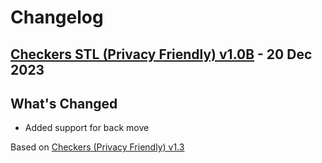 # Changelog

<a name="v1.0"></a>
## [Checkers STL (Privacy Friendly) v1.0B](https://github.com/SaveTheLab/privacy-friendly-dame) - 20 Dec 2023

## What's Changed
* Added support for back move

Based on [Checkers (Privacy Friendly) v1.3](https://github.com/SecUSo/privacy-friendly-dame/releases/tag/v1.3)
